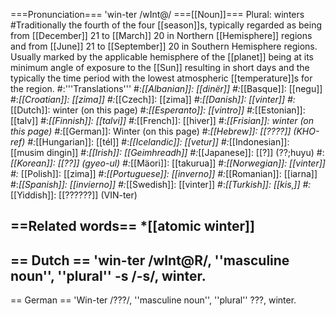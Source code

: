 ===Pronunciation===
'win-ter /wInt@/
===[[Noun]]===
Plural: winters
#Traditionally the fourth of the four [[season]]s, typically regarded as being from [[December]] 21 to [[March]] 20 in Northern [[Hemisphere]] regions and from [[June]] 21 to [[September]] 20 in Southern Hemisphere regions. Usually marked by the applicable hemisphere of the [[planet]] being at its minimum angle of exposure to the [[Sun]] resulting in short days and the typically the time period with the lowest atmospheric [[temperature]]s for the region.
#:'''Translations'''
#:*[[Albanian]]: [[dinër]]
#:*[[Basque]]: [[negu]]
#:*[[Croatian]]: [[zima]]
#:*[[Czech]]: [[zima]]
#:*[[Danish]]: [[vinter]]
#:*[[Dutch]]: winter (on this page)
#:*[[Esperanto]]: [[vintro]]
#:*[[Estonian]]: [[talv]]
#:*[[Finnish]]: [[talvi]]
#:*[[French]]: [[hiver]]
#:*[[Frisian]]: winter (on this page)
#:*[[German]]: Winter (on this page)
#:*[[Hebrew]]: [[????]] (KHO-ref)
#:*[[Hungarian]]: [[tél]]
#:*[[Icelandic]]: [[vetur]]
#:*[[Indonesian]]: [[musim dingin]]
#:*[[Irish]]: [[Geimhreadh]]
#:*[[Japanese]]: [[?]] (??;huyu)
#:*[[Korean]]: [[??]] (gyeo-ul)
#:*[[Mäori]]: [[takurua]]
#:*[[Norwegian]]: [[vinter]]
#:* [[Polish]]: [[zima]]
#:*[[Portuguese]]: [[inverno]]
#:*[[Romanian]]: [[iarna]]
#:*[[Spanish]]: [[invierno]]
#:*[[Swedish]]: [[vinter]]
#:*[[Turkish]]: [[kis¸]]
#:*[[Yiddish]]: [[??????]] (VIN-ter)

==Related words==
*[[atomic winter]]
----
== Dutch ==
'win-ter /wInt@R/, ''masculine noun'', ''plural'' -s /-s/, winter.
----
== German ==
'Win-ter /???/, ''masculine noun'', ''plural'' ???, winter.